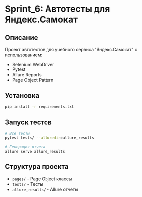 # Sprint_6: Автотесты для Яндекс.Самокат

## Описание
Проект автотестов для учебного сервиса "Яндекс.Самокат" с использованием:
- Selenium WebDriver
- Pytest
- Allure Reports
- Page Object Pattern

## Установка
```bash
pip install -r requirements.txt
```

## Запуск тестов
```bash
# Все тесты
pytest tests/ --alluredir=allure_results

# Генерация отчета
allure serve allure_results
```

## Структура проекта
- `pages/` - Page Object классы
- `tests/` - Тесты
- `allure_results/` - Allure отчеты
